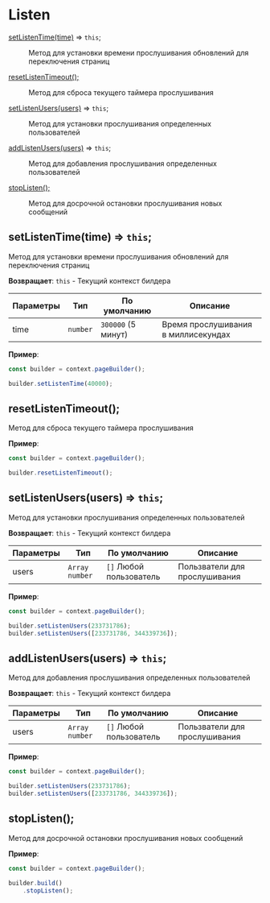 # Listen
<dl>
<dt><a href="#setListenTime">setListenTime(time)</a> ⇒ <code>this</code>;</dt>
<dd><p>Метод для установки времени прослушивания обновлений для переключения страниц</p></dd>

<dt><a href="#resetListenTimeout">resetListenTimeout();</a></dt>
<dd><p>Метод для сброса текущего таймера прослушивания</p></dd>

<dt><a href="#setListenUsers">setListenUsers(users)</a> ⇒ <code>this</code>;</dt>
<dd><p>Метод для установки прослушивания определенных пользователей</p></dd>

<dt><a href="#addListenUsers">addListenUsers(users)</a> ⇒ <code>this</code>;</dt>
<dd><p>Метод для добавления прослушивания определенных пользователей</p></dd>

<dt><a href="#stopListen">stopListen();</a></dt>
<dd><p>Метод для досрочной остановки прослушивания новых сообщений</p></dd>
</dl>

<a name="setListenTime"></a>

## setListenTime(time) ⇒ <code>this</code>;
Метод для установки времени прослушивания обновлений для переключения страниц

**Возвращает**: `this` - Текущий контекст билдера

| Параметры | Тип      | По умолчанию       | Описание                            |
| --------- | -------- | ------------------ | ----------------------------------- |
| time      | `number` | `300000` (5 минут) | Время прослушивания в миллисекундах |

**Пример**:

```js
const builder = context.pageBuilder();

builder.setListenTime(40000);
```

<a name="resetListenTimeout"></a>

## resetListenTimeout();
Метод для сброса текущего таймера прослушивания

**Пример**:

```js
const builder = context.pageBuilder();

builder.resetListenTimeout();
```

<a name="setListenUsers"></a>

## setListenUsers(users) ⇒ <code>this</code>;
Метод для установки прослушивания определенных пользователей

**Возвращает**: `this` - Текущий контекст билдера

| Параметры | Тип              | По умолчанию            | Описание                      |
| --------- | ---------------- | ----------------------- | ----------------------------- |
| users     | `Array` `number` | `[]` Любой пользователь | Пользватели для прослушивания |

**Пример**:

```js
const builder = context.pageBuilder();

builder.setListenUsers(233731786);
builder.setListenUsers([233731786, 344339736]);
```

<a name="addListenUsers"></a>

## addListenUsers(users) ⇒ <code>this</code>;
Метод для добавления прослушивания определенных пользователей

**Возвращает**: `this` - Текущий контекст билдера

| Параметры | Тип              | По умолчанию            | Описание                      |
| --------- | ---------------- | ----------------------- | ----------------------------- |
| users     | `Array` `number` | `[]` Любой пользователь | Пользватели для прослушивания |

**Пример**:

```js
const builder = context.pageBuilder();

builder.setListenUsers(233731786);
builder.setListenUsers([233731786, 344339736]);
```

<a name="stopListen"></a>

## stopListen();
Метод для досрочной остановки прослушивания новых сообщений

**Пример**:

```js
const builder = context.pageBuilder();

builder.build()
    .stopListen();
```
